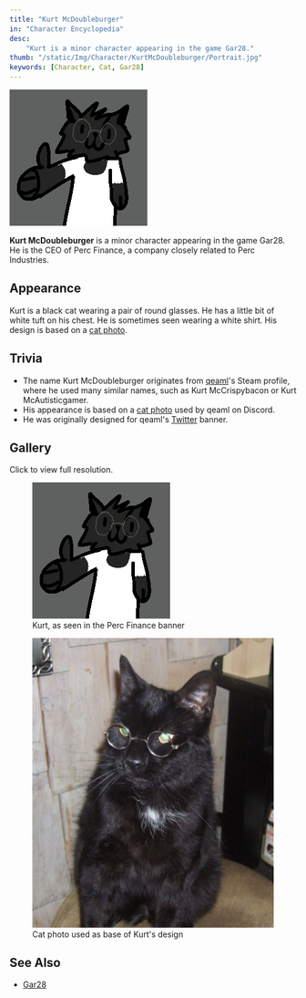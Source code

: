 ```yaml
---
title: "Kurt McDoubleburger"
in: "Character Encyclopedia"
desc:
    "Kurt is a minor character appearing in the game Gar28."
thumb: "/static/Img/Character/KurtMcDoubleburger/Portrait.jpg"
keywords: [Character, Cat, Gar28]
---
```


<img class="char-portrait"
src="/static/Img/Character/KurtMcDoubleburger/Portrait.jpg">

**Kurt McDoubleburger** is a minor character appearing in the game Gar28. He is
the CEO of Perc Finance, a company closely related to Perc Industries.

## Appearance

Kurt is a black cat wearing a pair of round glasses. He has a little bit of
white tuft on his chest. He is sometimes seen wearing a white shirt. His design
is based on a [cat photo].

## Trivia

* The name Kurt McDoubleburger originates from [qeaml]'s Steam profile, where he
  used many similar names, such as Kurt McCrispybacon or Kurt McAutisticgamer.
* His appearance is based on a [cat photo] used by qeaml on Discord.
* He was originally designed for qeaml's [Twitter] banner.

## Gallery

Click to view full resolution.

<div class="gallery">

<figure class="gallery-elem">
    <a href="/static/Img/Character/KurtMcDoubleburger/Portrait.jpg">
        <img src="/static/Img/Character/KurtMcDoubleburger/Portrait.jpg">
    </a>
    <figcaption>
        Kurt, as seen in the Perc Finance banner
    </figcaption>
</figure>

<figure class="gallery-elem">
    <a href="/static/Img/Character/KurtMcDoubleburger/Kitty.jpeg">
        <img src="/static/Img/Character/KurtMcDoubleburger/Kitty.jpeg">
    </a>
    <figcaption>
        Cat photo used as base of Kurt's design
    </figcaption>
</figure>

</div>

## See Also

* [Gar28]

[qeaml]: /
[cat photo]: /static/Img/Character/KurtMcDoubleburger/Kitty.jpeg
[Twitter]: https://twitter.com/qeamlbackup
[Gar28]: /character/Gar28